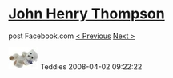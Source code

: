 # [John Henry Thompson](../README.md)
post Facebook.com
[< Previous](2008-04-02-1.md) [Next >](2008-04-02-3.md)

[![](../media/2008-04-02/Teddies-1.jpg)](../README.md)
Teddies
2008-04-02 09:22:22